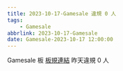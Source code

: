 ```yaml
---
title: 2023-10-17-Gamesale 違規 0 人
tags:
    - Gamesale
abbrlink: 2023-10-17-Gamesale
date: Gamesale-2023-10-17 12:00:00
---
```

Gamesale 板 [板規連結](https://www.ptt.cc/bbs/Gossiping/M.1637425085.A.07D.html)
昨天違規 0 人
